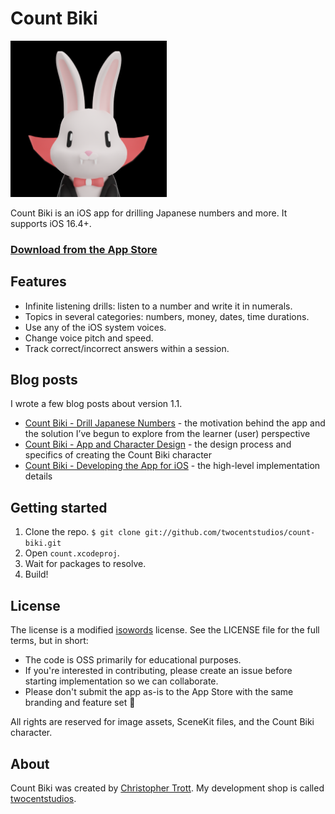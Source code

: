 # Count Biki

<img width="250" src="/count/Assets.xcassets/AppIcon.appiconset/icon05.png">

Count Biki is an iOS app for drilling Japanese numbers and more. It supports iOS 16.4+.

### [Download from the App Store](https://apps.apple.com/us/app/count-biki/id6463796779)

## Features

- Infinite listening drills: listen to a number and write it in numerals.
- Topics in several categories: numbers, money, dates, time durations.
- Use any of the iOS system voices.
- Change voice pitch and speed.
- Track correct/incorrect answers within a session.

## Blog posts

I wrote a few blog posts about version 1.1.

- [Count Biki - Drill Japanese Numbers](https://twocentstudios.com/2023/10/29/count-biki-japanese-numbers/) - the motivation behind the app and the solution I’ve begun to explore from the learner (user) perspective
- [Count Biki - App and Character Design](https://twocentstudios.com/2023/10/30/count-biki-app-and-character-design/) - the design process and specifics of creating the Count Biki character
- [Count Biki - Developing the App for iOS](https://twocentstudios.com/2023/10/31/count-biki-developing-the-app-for-ios/) - the high-level implementation details

## Getting started

1. Clone the repo. `$ git clone git://github.com/twocentstudios/count-biki.git`
2. Open `count.xcodeproj`.
3. Wait for packages to resolve.
4. Build!

## License

The license is a modified [isowords](https://github.com/pointfreeco/isowords) license. See the LICENSE file for the full terms, but in short:

- The code is OSS primarily for educational purposes.
- If you're interested in contributing, please create an issue before starting implementation so we can collaborate.
- Please don't submit the app as-is to the App Store with the same branding and feature set 🙏

All rights are reserved for image assets, SceneKit files, and the Count Biki character.

## About

Count Biki was created by [Christopher Trott](https://hachyderm.io/@twocentstudios). My development shop is called [twocentstudios](http://twocentstudios.com).
